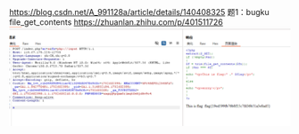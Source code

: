 https://blog.csdn.net/A_991128a/article/details/140408325
题1：bugku file_get_contents
https://zhuanlan.zhihu.com/p/401511726
![](图片/Pasted%20image%2020241126205940.png)